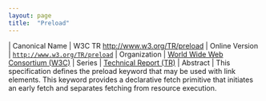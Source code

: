 ```yaml
---
layout: page
title:  "Preload"
---
```


| Canonical Name | W3C TR http://www.w3.org/TR/preload
| Online Version | [`http://www.w3.org/TR/preload`](http://www.w3.org/TR/preload)
| Organization | [World Wide Web Consortium (W3C)](..)
| Series | [Technical Report (TR)](..)
| Abstract | This specification defines the preload keyword that may be used with link elements. This keyword provides a declarative fetch primitive that initiates an early fetch and separates fetching from resource execution.